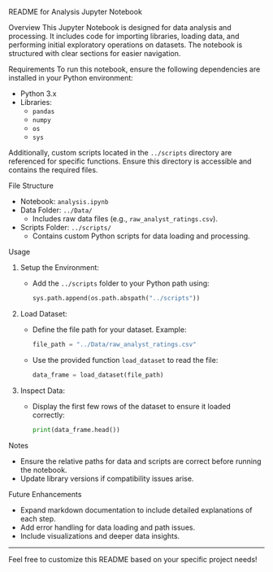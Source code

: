  README for Analysis Jupyter Notebook

 Overview
This Jupyter Notebook is designed for data analysis and processing. It includes code for importing libraries, loading data, and performing initial exploratory operations on datasets. The notebook is structured with clear sections for easier navigation.

 Requirements
To run this notebook, ensure the following dependencies are installed in your Python environment:

- Python 3.x
- Libraries:
  - `pandas`
  - `numpy`
  - `os`
  - `sys`

Additionally, custom scripts located in the `../scripts` directory are referenced for specific functions. Ensure this directory is accessible and contains the required files.

 File Structure
- Notebook: `analysis.ipynb`
- Data Folder: `../Data/`
  - Includes raw data files (e.g., `raw_analyst_ratings.csv`).
- Scripts Folder: `../scripts/`
  - Contains custom Python scripts for data loading and processing.

 Usage
1. Setup the Environment:
   - Add the `../scripts` folder to your Python path using:
     ```python
     sys.path.append(os.path.abspath("../scripts"))
     ```

2. Load Dataset:
   - Define the file path for your dataset. Example:
     ```python
     file_path = "../Data/raw_analyst_ratings.csv"
     ```
   - Use the provided function `load_dataset` to read the file:
     ```python
     data_frame = load_dataset(file_path)
     ```

3. Inspect Data:
   - Display the first few rows of the dataset to ensure it loaded correctly:
     ```python
     print(data_frame.head())
     ```

 Notes
- Ensure the relative paths for data and scripts are correct before running the notebook.
- Update library versions if compatibility issues arise.

 Future Enhancements
- Expand markdown documentation to include detailed explanations of each step.
- Add error handling for data loading and path issues.
- Include visualizations and deeper data insights.

---
Feel free to customize this README based on your specific project needs!


